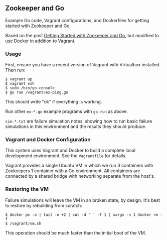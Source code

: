 ## Zookeeper and Go

Example Go code, Vagrant configurations, and Dockerfiles for getting
started with Zookeeper and Go.

Based on the post [Getting Started with Zookeeper and Go](https://mmcgrana.github.io/2014/05/getting-started-with-zookeeper-and-go.html),
but modified to use Docker in addition to Vagrant.

### Usage

First, ensure you have a recent version of Vagrant with Virtualbox
installed. Then run:

```console
$ vagrant up
$ vagrant ssh
$ sudo /bin/go-console
$ go run /vagrant/ex-ping.go
```

This should write "ok" if everything is working.

Run other `ex-*.go` example programs with `go run` as above.

`sim-*.txt` are failure simulation notes, showing how to run basic
failure simulations in this environment and the results they should
produce.

### Vagrant and Docker Configuration

This system uses Vagrant and Docker to build a complete local
development environment. See the `Vagrantfile` for details.

Vagrant provides a single Ubuntu VM in which we run 3 containers
with Zookeepers 1 container with a Go environment. All containers
are connected by a shared bridge with networking separate from the
host's.

### Restoring the VM

Failure simulations will leave the VM in an broken state, by
design. It's best to restore by rebuilding from scratch:

```console
$ docker ps -a | tail -n +2 | cut -d ' ' -f 1 | xargs -n 1 docker rm -f
$ /vagrant/vm.sh
```

This operation should be much faster than the initial boot of the
VM.
